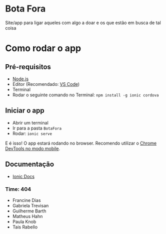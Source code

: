 # Bota Fora
Site/app para ligar aqueles com algo a doar e os que estão em busca
de tal coisa

# Como rodar o app

## Pré-requisitos
- [Node.js](https://nodejs.org)
- Editor (Recomendado: [VS Code](https://code.visualstudio.com/))
- Terminal
- Rodar o seguinte comando no Terminal: `npm install -g ionic cordova`

## Iniciar o app
- Abrir um terminal
- Ir para a pasta `BotaFora` 
- Rodar: `ionic serve`

E é isso! O app estará rodando no browser. Recomendo utilizar o [Chrome DevTools no modo mobile](https://developers.google.com/web/tools/chrome-devtools/device-mode/).

## Documentação
- [Ionic Docs](https://ionicframework.com/docs/)

### Time: 404
- Francine Dias
- Gabriela Trevisan
- Guilherme Barth
- Matheus Hahn
- Paula Knob
- Tais Rabello